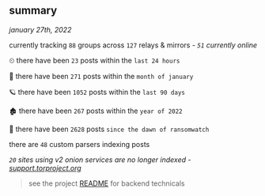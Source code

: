 
## summary
_january 27th, 2022_

currently tracking `88` groups across `127` relays & mirrors - _`51` currently online_

⏲ there have been `23` posts within the `last 24 hours`

🦈 there have been `271` posts within the `month of january`

🪐 there have been `1052` posts within the `last 90 days`

🏚 there have been `267` posts within the `year of 2022`

🦕 there have been `2628` posts `since the dawn of ransomwatch`

there are `48` custom parsers indexing posts

_`20` sites using v2 onion services are no longer indexed - [support.torproject.org](https://support.torproject.org/onionservices/v2-deprecation/)_

> see the project [README](https://github.com/thetanz/ransomwatch#ransomwatch--) for backend technicals
